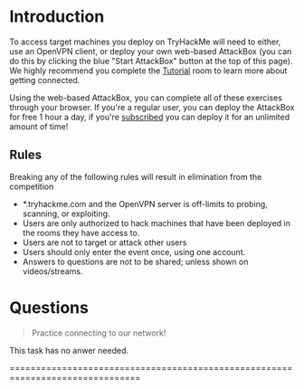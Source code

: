 # Introduction

To access target machines you deploy on TryHackMe will need to either, use an OpenVPN client, or deploy your own web-based AttackBox (you can do this by clicking the blue "Start AttackBox" button at the top of this page). We highly recommend you complete the [Tutorial](https://tryhackme.com/room/tutorial) room to learn more about getting connected.

Using the web-based AttackBox, you can complete all of these exercises through your browser. If you're a regular user, you can deploy the AttackBox for free 1 hour a day, if you're [subscribed](https://tryhackme.com/profile#subscribe) you can deploy it for an unlimited amount of time! 

## Rules

Breaking any of the following rules will result in elimination from the competition

- *.tryhackme.com and the OpenVPN server is off-limits to probing, scanning, or exploiting.  
- Users are only authorized to hack machines that have been deployed in the rooms they have access to.  
- Users are not to target or attack other users  
- Users should only enter the event once, using one account.  
- Answers to questions are not to be shared; unless shown on videos/streams.

# Questions

> Practice connecting to our network!

This task has no anwer needed.

===============================================================================